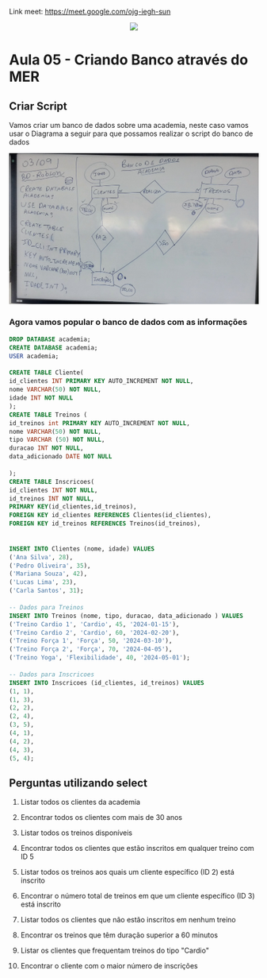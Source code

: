 Link meet: https://meet.google.com/ojg-iegh-sun
<div align = "center">
<img src ="https://github.com/user-attachments/assets/4b69c7d1-bdd6-47cf-8d84-02dd8b92abeb"/>
</div>

# Aula 05 - Criando Banco através do MER

## Criar Script

Vamos criar um banco de dados sobre uma academia, neste caso vamos usar o Diagrama a seguir para que possamos realizar o script do banco de dados

![alt text](lousa.jpg)

### Agora vamos popular o banco de dados com as informações

```sql
DROP DATABASE academia;
CREATE DATABASE academia;
USER academia;

CREATE TABLE Cliente(
id_clientes INT PRIMARY KEY AUTO_INCREMENT NOT NULL,
nome VARCHAR(50) NOT NULL,
idade INT NOT NULL
);
CREATE TABLE Treinos (
id_treinos int PRIMARY KEY AUTO_INCREMENT NOT NULL,
nome VARCHAR(50) NOT NULL,
tipo VARCHAR (50) NOT NULL,
duracao INT NOT NULL,
data_adicionado DATE NOT NULL 

);
CREATE TABLE Inscricoes(
id_clientes INT NOT NULL,
id_treinos INT NOT NULL,
PRIMARY KEY(id_clientes,id_treinos),
FOREIGN KEY id_clientes REFERENCES Clientes(id_clientes),
FOREIGN KEY id_treinos REFERENCES Treinos(id_treinos),


INSERT INTO Clientes (nome, idade) VALUES
('Ana Silva', 28),
('Pedro Oliveira', 35),
('Mariana Souza', 42),
('Lucas Lima', 23),
('Carla Santos', 31);

-- Dados para Treinos
INSERT INTO Treinos (nome, tipo, duracao, data_adicionado ) VALUES
('Treino Cardio 1', 'Cardio', 45, '2024-01-15'),
('Treino Cardio 2', 'Cardio', 60, '2024-02-20'),
('Treino Força 1', 'Força', 50, '2024-03-10'),
('Treino Força 2', 'Força', 70, '2024-04-05'),
('Treino Yoga', 'Flexibilidade', 40, '2024-05-01');

-- Dados para Inscricoes
INSERT INTO Inscricoes (id_clientes, id_treinos) VALUES
(1, 1),
(1, 3),
(2, 2),
(2, 4),
(3, 5),
(4, 1),
(4, 2),
(4, 3),
(5, 4);
```

## Perguntas utilizando select

 1. Listar todos os clientes da academia

2. Encontrar todos os clientes com mais de 30 anos

3. Listar todos os treinos disponíveis

4. Encontrar todos os clientes que estão inscritos em qualquer treino com ID 5

5. Listar todos os treinos aos quais um cliente específico (ID 2) está inscrito

6. Encontrar o número total de treinos em que um cliente específico (ID 3) está inscrito

7. Listar todos os clientes que não estão inscritos em nenhum treino

8. Encontrar os treinos que têm duração superior a 60 minutos

9. Listar os clientes que frequentam treinos do tipo "Cardio"

10. Encontrar o cliente com o maior número de inscrições
